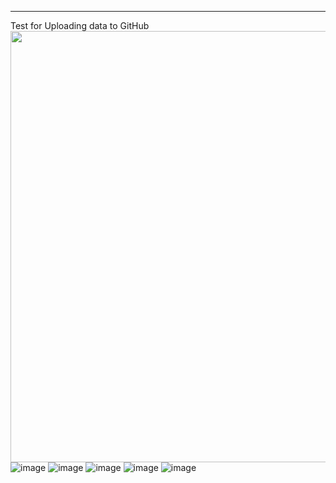 ---
Test for Uploading data to GitHub
<img src="https://github.com/user-attachments/assets/7dfbc072-b517-4a35-8b08-5eceaa68ccd4"  width="570" height="690"/>
![image](https://github.com/user-attachments/assets/7dfbc072-b517-4a35-8b08-5eceaa68ccd4)
![image](https://github.com/user-attachments/assets/f05d90bb-87ff-4c1a-a650-697641e9ce43)
![image](https://github.com/user-attachments/assets/e65aa0f0-1636-4b94-a3a2-bdf7d18081da)
![image](https://github.com/user-attachments/assets/7a78b133-eeb1-4eb4-b657-1302728586ba)
![image](https://github.com/user-attachments/assets/96b3c86d-ca9b-403f-86e9-d8c250855ae0)
